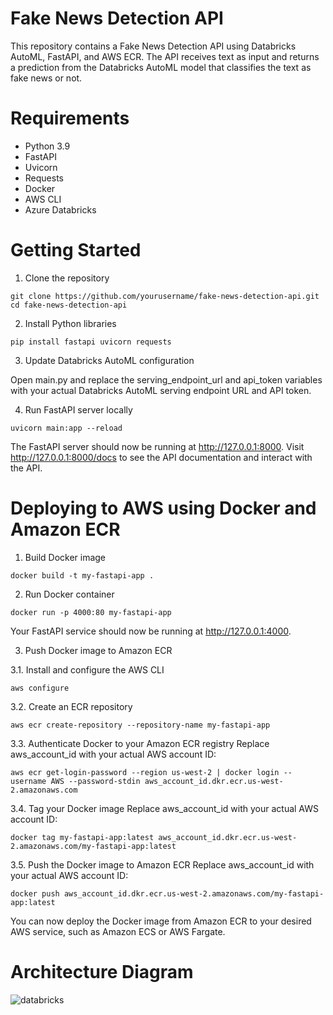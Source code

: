 # Fake News Detection API

This repository contains a Fake News Detection API using Databricks AutoML, FastAPI, and AWS ECR. The API receives text as input and returns a prediction from the Databricks AutoML model that classifies the text as fake news or not.

# Requirements

* Python 3.9
* FastAPI
* Uvicorn
* Requests
* Docker
* AWS CLI
* Azure Databricks

# Getting Started

1. Clone the repository

  `git clone https://github.com/yourusername/fake-news-detection-api.git`
  `cd fake-news-detection-api`

2. Install Python libraries

  `pip install fastapi uvicorn requests`

3. Update Databricks AutoML configuration

  Open main.py and replace the serving_endpoint_url and api_token variables with your actual Databricks AutoML serving endpoint URL and API token.

4. Run FastAPI server locally

  `uvicorn main:app --reload`

  The FastAPI server should now be running at http://127.0.0.1:8000. Visit http://127.0.0.1:8000/docs to see the API documentation and interact with the API.

# Deploying to AWS using Docker and Amazon ECR

1. Build Docker image

  `docker build -t my-fastapi-app .`

2. Run Docker container

  `docker run -p 4000:80 my-fastapi-app`

  Your FastAPI service should now be running at http://127.0.0.1:4000.

3. Push Docker image to Amazon ECR

3.1. Install and configure the AWS CLI

  `aws configure`
  
3.2. Create an ECR repository

  `aws ecr create-repository --repository-name my-fastapi-app`
  
3.3. Authenticate Docker to your Amazon ECR registry
  Replace aws_account_id with your actual AWS account ID:

  `aws ecr get-login-password --region us-west-2 | docker login --username AWS --password-stdin aws_account_id.dkr.ecr.us-west-2.amazonaws.com`
  
3.4. Tag your Docker image
Replace aws_account_id with your actual AWS account ID:

  `docker tag my-fastapi-app:latest aws_account_id.dkr.ecr.us-west-2.amazonaws.com/my-fastapi-app:latest`
  
3.5. Push the Docker image to Amazon ECR
  Replace aws_account_id with your actual AWS account ID:

  `docker push aws_account_id.dkr.ecr.us-west-2.amazonaws.com/my-fastapi-app:latest`
  
  You can now deploy the Docker image from Amazon ECR to your desired AWS service, such as Amazon ECS or AWS Fargate.


  # Architecture Diagram
  
  ![databricks](https://user-images.githubusercontent.com/123284219/226489807-57021815-a84a-4834-9e0a-b53b08476e2d.png)
  
  
